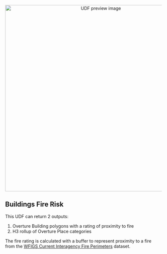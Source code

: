 <!--fused:preview-->
<p align="center"><img src="https://fused-magic.s3.us-west-2.amazonaws.com/thumbnails/udfs-staging/fire_h3.png" width="600" alt="UDF preview image"></p>

<!--fused:readme-->
## Buildings Fire Risk

This UDF can return 2 outputs:
1. Overture Building polygons with a rating of proximity to fire
2. H3 rollup of Overture Place categories

The fire rating is calculated with a buffer to represent proximity to a fire from the [WFIGS Current Interagency Fire Perimeters](https://data-nifc.opendata.arcgis.com/datasets/nifc::wfigs-current-interagency-fire-perimeters/about) dataset.
